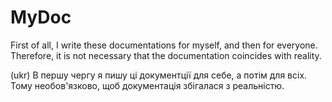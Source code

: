 # MyDoc
First of all, I write these documentations for myself, and then for everyone. Therefore, it is not necessary that the documentation coincides with reality.

(ukr) В першу чергу я пишу ці документції для себе, а потім для всіх. Тому необов'язково, щоб документація збігалася з реальністю.
